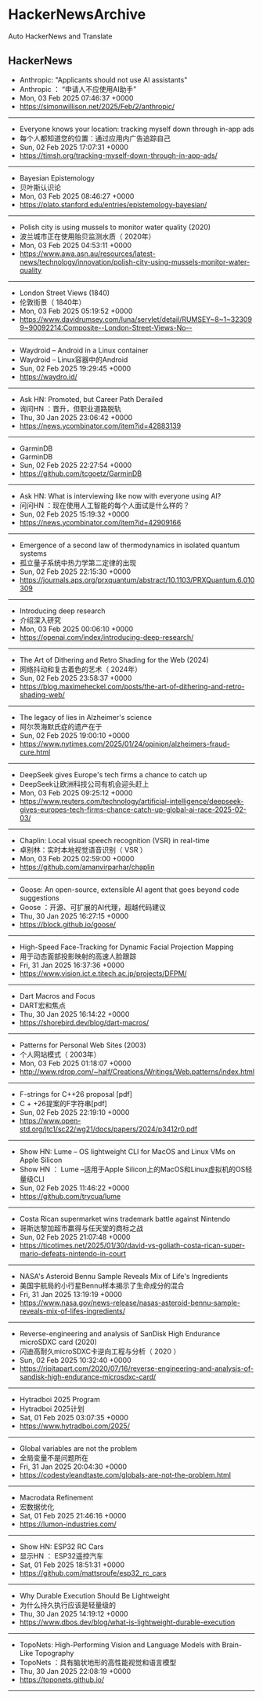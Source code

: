 # HackerNewsArchive
Auto HackerNews and Translate

## HackerNews
* Anthropic: "Applicants should not use AI assistants"
* Anthropic ： “申请人不应使用AI助手”
* Mon, 03 Feb 2025 07:46:37 +0000
* https://simonwillison.net/2025/Feb/2/anthropic/
----
* Everyone knows your location: tracking myself down through in-app ads
* 每个人都知道您的位置：通过应用内广告追踪自己
* Sun, 02 Feb 2025 17:07:31 +0000
* https://timsh.org/tracking-myself-down-through-in-app-ads/
----
* Bayesian Epistemology
* 贝叶斯认识论
* Mon, 03 Feb 2025 08:46:27 +0000
* https://plato.stanford.edu/entries/epistemology-bayesian/
----
* Polish city is using mussels to monitor water quality (2020)
* 波兰城市正在使用贻贝监测水质（ 2020年）
* Mon, 03 Feb 2025 04:53:11 +0000
* https://www.awa.asn.au/resources/latest-news/technology/innovation/polish-city-using-mussels-monitor-water-quality
----
* London Street Views (1840)
* 伦敦街景（ 1840年）
* Mon, 03 Feb 2025 05:19:52 +0000
* https://www.davidrumsey.com/luna/servlet/detail/RUMSEY~8~1~323099~90092214:Composite--London-Street-Views-No--
----
* Waydroid – Android in a Linux container
* Waydroid – Linux容器中的Android
* Sun, 02 Feb 2025 19:29:45 +0000
* https://waydro.id/
----
* Ask HN: Promoted, but Career Path Derailed
* 询问HN ：晋升，但职业道路脱轨
* Thu, 30 Jan 2025 23:06:42 +0000
* https://news.ycombinator.com/item?id=42883139
----
* GarminDB
* GarminDB
* Sun, 02 Feb 2025 22:27:54 +0000
* https://github.com/tcgoetz/GarminDB
----
* Ask HN: What is interviewing like now with everyone using AI?
* 问问HN ：现在使用人工智能的每个人面试是什么样的？
* Sun, 02 Feb 2025 15:19:32 +0000
* https://news.ycombinator.com/item?id=42909166
----
* Emergence of a second law of thermodynamics in isolated quantum systems
* 孤立量子系统中热力学第二定律的出现
* Sun, 02 Feb 2025 22:15:30 +0000
* https://journals.aps.org/prxquantum/abstract/10.1103/PRXQuantum.6.010309
----
* Introducing deep research
* 介绍深入研究
* Mon, 03 Feb 2025 00:06:10 +0000
* https://openai.com/index/introducing-deep-research/
----
* The Art of Dithering and Retro Shading for the Web (2024)
* 网络抖动和复古着色的艺术（ 2024年）
* Sun, 02 Feb 2025 23:58:37 +0000
* https://blog.maximeheckel.com/posts/the-art-of-dithering-and-retro-shading-web/
----
* The legacy of lies in Alzheimer's science
* 阿尔茨海默氏症的遗产在于
* Sun, 02 Feb 2025 19:00:10 +0000
* https://www.nytimes.com/2025/01/24/opinion/alzheimers-fraud-cure.html
----
* DeepSeek gives Europe's tech firms a chance to catch up
* DeepSeek让欧洲科技公司有机会迎头赶上
* Mon, 03 Feb 2025 09:25:12 +0000
* https://www.reuters.com/technology/artificial-intelligence/deepseek-gives-europes-tech-firms-chance-catch-up-global-ai-race-2025-02-03/
----
* Chaplin: Local visual speech recognition (VSR) in real-time
* 卓别林：实时本地视觉语音识别（ VSR ）
* Mon, 03 Feb 2025 02:59:00 +0000
* https://github.com/amanvirparhar/chaplin
----
* Goose: An open-source, extensible AI agent that goes beyond code suggestions
* Goose ：开源、可扩展的AI代理，超越代码建议
* Thu, 30 Jan 2025 16:27:15 +0000
* https://block.github.io/goose/
----
* High-Speed Face-Tracking for Dynamic Facial Projection Mapping
* 用于动态面部投影映射的高速人脸跟踪
* Fri, 31 Jan 2025 16:37:36 +0000
* https://www.vision.ict.e.titech.ac.jp/projects/DFPM/
----
* Dart Macros and Focus
* DART宏和焦点
* Thu, 30 Jan 2025 16:14:22 +0000
* https://shorebird.dev/blog/dart-macros/
----
* Patterns for Personal Web Sites (2003)
* 个人网站模式（ 2003年）
* Mon, 03 Feb 2025 01:18:07 +0000
* http://www.rdrop.com/~half/Creations/Writings/Web.patterns/index.html
----
* F-strings for C++26 proposal [pdf]
* C + +26提案的F字符串[pdf]
* Sun, 02 Feb 2025 22:19:10 +0000
* https://www.open-std.org/jtc1/sc22/wg21/docs/papers/2024/p3412r0.pdf
----
* Show HN: Lume – OS lightweight CLI for MacOS and Linux VMs on Apple Silicon
* Show HN ： Lume –适用于Apple Silicon上的MacOS和Linux虚拟机的OS轻量级CLI
* Sun, 02 Feb 2025 11:46:22 +0000
* https://github.com/trycua/lume
----
* Costa Rican supermarket wins trademark battle against Nintendo
* 哥斯达黎加超市赢得与任天堂的商标之战
* Sun, 02 Feb 2025 21:07:48 +0000
* https://ticotimes.net/2025/01/30/david-vs-goliath-costa-rican-super-mario-defeats-nintendo-in-court
----
* NASA's Asteroid Bennu Sample Reveals Mix of Life's Ingredients
* 美国宇航局的小行星Bennu样本揭示了生命成分的混合
* Fri, 31 Jan 2025 13:19:19 +0000
* https://www.nasa.gov/news-release/nasas-asteroid-bennu-sample-reveals-mix-of-lifes-ingredients/
----
* Reverse-engineering and analysis of SanDisk High Endurance microSDXC card (2020)
* 闪迪高耐久microSDXC卡逆向工程与分析（ 2020 ）
* Sun, 02 Feb 2025 10:32:40 +0000
* https://ripitapart.com/2020/07/16/reverse-engineering-and-analysis-of-sandisk-high-endurance-microsdxc-card/
----
* Hytradboi 2025 Program
* Hytradboi 2025计划
* Sat, 01 Feb 2025 03:07:35 +0000
* https://www.hytradboi.com/2025/
----
* Global variables are not the problem
* 全局变量不是问题所在
* Fri, 31 Jan 2025 20:04:30 +0000
* https://codestyleandtaste.com/globals-are-not-the-problem.html
----
* Macrodata Refinement
* 宏数据优化
* Sat, 01 Feb 2025 21:46:16 +0000
* https://lumon-industries.com/
----
* Show HN: ESP32 RC Cars
* 显示HN ： ESP32遥控汽车
* Sat, 01 Feb 2025 18:51:31 +0000
* https://github.com/mattsroufe/esp32_rc_cars
----
* Why Durable Execution Should Be Lightweight
* 为什么持久执行应该是轻量级的
* Thu, 30 Jan 2025 14:19:12 +0000
* https://www.dbos.dev/blog/what-is-lightweight-durable-execution
----
* TopoNets: High-Performing Vision and Language Models with Brain-Like Topography
* TopoNets ：具有脑状地形的高性能视觉和语言模型
* Thu, 30 Jan 2025 22:08:19 +0000
* https://toponets.github.io/
----

